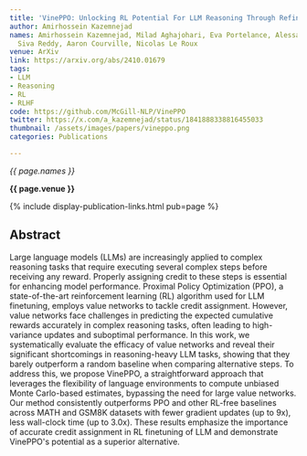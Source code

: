 ```yaml
---
title: 'VinePPO: Unlocking RL Potential For LLM Reasoning Through Refined Credit Assignment'
author: Amirhossein Kazemnejad
names: Amirhossein Kazemnejad, Milad Aghajohari, Eva Portelance, Alessandro Sordoni,
  Siva Reddy, Aaron Courville, Nicolas Le Roux
venue: ArXiv
link: https://arxiv.org/abs/2410.01679
tags:
- LLM
- Reasoning
- RL
- RLHF
code: https://github.com/McGill-NLP/VinePPO
twitter: https://x.com/a_kazemnejad/status/1841888338816455033
thumbnail: /assets/images/papers/vineppo.png
categories: Publications

---
```


*{{ page.names }}*

**{{ page.venue }}**

{% include display-publication-links.html pub=page %}

## Abstract

Large language models (LLMs) are increasingly applied to complex reasoning tasks that require executing several complex steps before receiving any reward. Properly assigning credit to these steps is essential for enhancing model performance. Proximal Policy Optimization (PPO), a state-of-the-art reinforcement learning (RL) algorithm used for LLM finetuning, employs value networks to tackle credit assignment. However, value networks face challenges in predicting the expected cumulative rewards accurately in complex reasoning tasks, often leading to high-variance updates and suboptimal performance. In this work, we systematically evaluate the efficacy of value networks and reveal their significant shortcomings in reasoning-heavy LLM tasks, showing that they barely outperform a random baseline when comparing alternative steps. To address this, we propose VinePPO, a straightforward approach that leverages the flexibility of language environments to compute unbiased Monte Carlo-based estimates, bypassing the need for large value networks. Our method consistently outperforms PPO and other RL-free baselines across MATH and GSM8K datasets with fewer gradient updates (up to 9x), less wall-clock time (up to 3.0x). These results emphasize the importance of accurate credit assignment in RL finetuning of LLM and demonstrate VinePPO's potential as a superior alternative.
